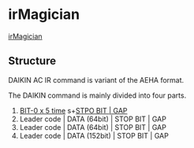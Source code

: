 # irMagician

[irMagician](http://www.omiya-giken.com/?page_id=837&lang=en)

## Structure
DAIKIN AC IR command is variant of the AEHA format.

The DAIKIN command is mainly divided into four parts.

1. [BIT-0 x 5 time](https://github.com/nxhack/irMagician/blob/master/ac-on.json#L6-L10) s+[STPO BIT | GAP](https://github.com/nxhack/irMagician/blob/master/ac-on.json#L11)
2. Leader code | DATA (64bit) | STOP BIT | GAP
3. Leader code | DATA (64bit) | STOP BIT | GAP
4. Leader code | DATA (152bit) | STOP BIT | GAP
